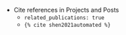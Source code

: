 - Cite references in Projects and Posts
  - `related_publications: true`
  - `{% cite shen2021automated %}` 